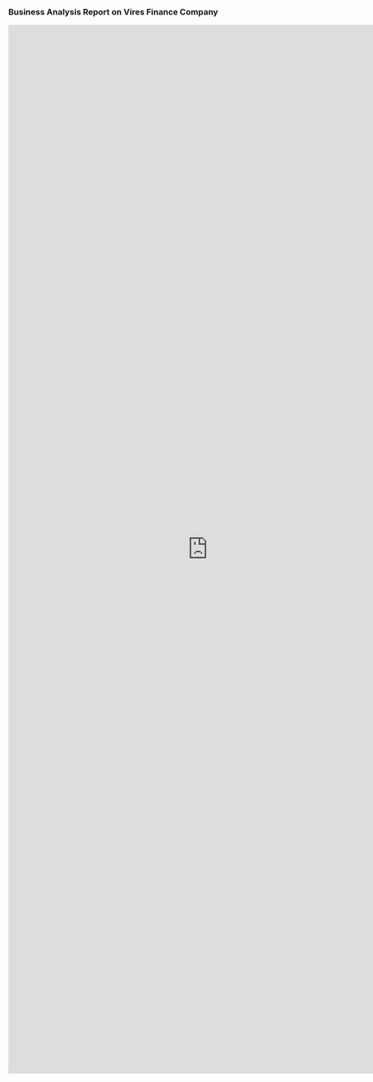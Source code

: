 ### Business Analysis Report on Vires Finance Company

<embed src="https://docs.google.com/document/d/1LxklO3oEF5MlyO9kFBpDZCtEwm__NZj--vrkO4uYzpU/edit?usp=sharing" width="800px" height="2100px" />
